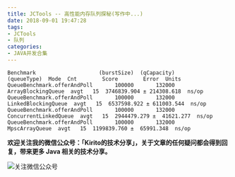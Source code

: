 ```yaml
---
title: JCTools -- 高性能内存队列探秘(写作中...)
date: 2018-09-01 19:47:28
tags:
- JCTools
- 队列
categories:
- JAVA并发合集
---
```



```
Benchmark                    (burstSize)  (qCapacity)            (queueType)  Mode  Cnt        Score        Error  Units
QueueBenchmark.offerAndPoll       100000       132000     ArrayBlockingQueue  avgt   15  3746839.904 ± 214308.618  ns/op
QueueBenchmark.offerAndPoll       100000       132000    LinkedBlockingQueue  avgt   15  6537598.922 ± 611003.544  ns/op
QueueBenchmark.offerAndPoll       100000       132000  ConcurrentLinkedQueue  avgt   15  2944479.279 ±  41621.277  ns/op
QueueBenchmark.offerAndPoll       100000       132000         MpscArrayQueue  avgt   15  1199839.760 ±  65991.348  ns/op
```





**欢迎关注我的微信公众号：「Kirito的技术分享」，关于文章的任何疑问都会得到回复，带来更多 Java 相关的技术分享。**

![关注微信公众号](http://kirito.iocoder.cn/qrcode_for_gh_c06057be7960_258%20%281%29.jpg)

